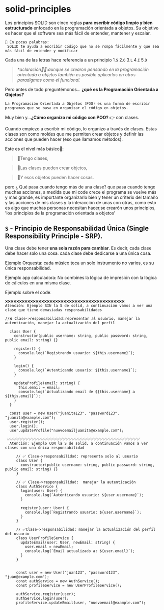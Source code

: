 # solid-principles

Los principios SOLID son cinco reglas **para escribir código limpio y bien estructurado** enfocado en la programación orientada a objetos. 
Su objetivo es hacer que el software sea más fácil de entender, mantener y escalar. 

```
💬 En pocas palabras:
 SOLID te ayuda a escribir código que no se rompa fácilmente y que sea más fácil de entender y modificar
```

Cada una de las letras hace referencia a un principio 1.`S` 2.`O` 3.`L` 4.`I` 5.`D`

  >_*aclaración🙋‍♀️:aunque se crearon pensando en la programación orientada a objetos también es posible aplicarlos en otros paradigmas como el funcional._

Pero antes de todo preguntémonos… **¿qué es la Programación Orientada a Objetos?**
```
La Programación Orientada a Objetos (POO) es una forma de escribir programas que se basa en organizar el código en objetos.
```

Muy bien y...**¿Cómo organizo mi código con POO?** 👉 con clases.

Cuando empiezo a escribir mi código, lo organizo a través de clases. Estas clases son como moldes que me permiten crear objetos y definir las acciones que pueden hacer (eso que llamamos métodos).

Este es el nivel más básico👶:

>👶Tengo clases,

>👶Las clases pueden crear objetos,

>👶Y esos objetos pueden hacer cosas.

pero ¿ Qué pasa cuando tengo más de una clase? que pasa cuando tengo muchas acciones, a medida que mi code crece el programa se vuelve más y más grande, es importante organizarlo bien y tener un criterio del tamaño y las acciones de mis clases y la interacción de unas con otras, como esto es algo que muchas personas necesitan hacer,se crearón unos principios, 'los principios de la programación orientada a objetos' 


## **`S`** - **Principio de Responsabilidad Única (Single Responsibility Principle - SRP)**.
 
    
   Una clase debe tener **una sola razón para cambiar**. Es decir, cada clase debe hacer solo una cosa. cada clase debe dedicarse a una única cosa.
    
  Ejemplo Orquesta: cada músico toca un solo instrumento no varios, es su única responsabilidad.
    
  Ejemplo app calculadora: No combines la lógica de impresión con la lógica de cálculos en una misma clase.

  Ejemplo sobre el code:
  

  ```  
❌❌❌❌❌❌❌❌❌❌❌❌❌❌❌❌❌❌❌❌❌❌❌❌❌❌❌❌❌❌❌❌❌❌❌❌❌❌❌❌❌❌❌
Atención: Ejemplo SIN la S de solid, a continuación vamos a ver una clase que tiene demasiadas responsabilidades
  ```   
  ```
  //❌ Clase->responsabilidad:representar al usuario, manejar la autenticación, manejar la actualización del perfil

    class User {
      constructor(public username: string, public password: string, public email: string) {}
    
      register() {
        console.log(`Registrando usuario: ${this.username}`);
      }
    
      login() {
        console.log(`Autenticando usuario: ${this.username}`);
      }
    
      updateProfile(email: string) {
        this.email = email;
        console.log(`Actualizando email de ${this.username} a ${this.email}`);
      }
    }
    
    const user = new User("juanita123", "password123", "juanita@example.com");
    user.register();
    user.login();
    user.updateProfile("nuevoemailjuanita@example.com");
 ```
  
     ✅✅✅✅✅✅✅✅✅✅✅✅✅✅✅✅✅✅✅✅✅✅✅✅✅✅✅✅✅✅✅✅✅✅✅✅✅✅✅✅✅✅✅
      Atención: Ejemplo CON la S de solid, a continuación vamos a ver clases con una única responsabilidad
 ```
      // ✅ Clase->responsabilidad: representa solo al usuario
      class User {
        constructor(public username: string, public password: string, public email: string) {}
      }
      
      // ✅ Clase->responsabilidad:  manejar la autenticación
      class AuthService {
        login(user: User) {
          console.log(`Autenticando usuario: ${user.username}`);
        }
      
        register(user: User) {
          console.log(`Registrando usuario: ${user.username}`);
        }
      }
      
      // ✅Clase->responsabilidad: manejar la actualización del perfil del usuario
      class UserProfileService {
        updateEmail(user: User, newEmail: string) {
          user.email = newEmail;
          console.log(`Email actualizado a: ${user.email}`);
        }
      }
      
 
      const user = new User("juan123", "password123", "juan@example.com");
      const authService = new AuthService();
      const profileService = new UserProfileService();
      
      authService.register(user);
      authService.login(user);
      profileService.updateEmail(user, "nuevoemail@example.com");

  ```



